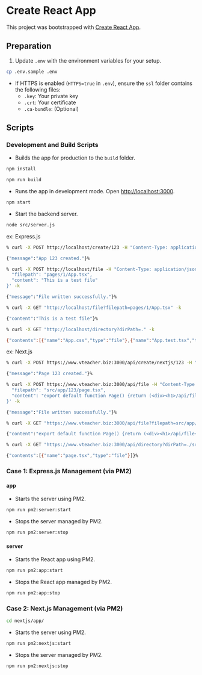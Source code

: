 # Create React App

This project was bootstrapped with [Create React App](https://github.com/facebook/create-react-app).

## Preparation

1. Update `.env` with the environment variables for your setup.

```bash
cp .env.sample .env
```   

- If HTTPS is enabled (`HTTPS=true` in `.env`), ensure the `ssl` folder contains the following files:
    - `.key`: Your private key
    - `.crt`: Your certificate
    - `.ca-bundle`: (Optional)

## Scripts

### Development and Build Scripts

- Builds the app for production to the `build` folder.

```bash
npm install
```

```bash
npm run build
```

- Runs the app in development mode. Open [http://localhost:3000](http://localhost:3000).

```bash
npm start
```

- Start the backend server.

```bash
node src/server.js
```

ex: Express.js 

```bash
% curl -X POST http://localhost/create/123 -H "Content-Type: application/json"

{"message":"App 123 created."}%
```

```bash
% curl -X POST http://localhost/file -H "Content-Type: application/json" -d '{
  "filepath": "pages/1/App.tsx", 
  "content": "This is a test file"
}' -k

{"message":"File written successfully."}%   
```

```bash
% curl -X GET "http://localhost/file?filepath=pages/1/App.tsx" -k

{"content":"This is a test file"}%                           
```

```bash
% curl -X GET "http://localhost/directory?dirPath=." -k   

{"contents":[{"name":"App.css","type":"file"},{"name":"App.test.tsx","type":"file"},{"name":"App.tsx","type":"file"},{"name":"DynamicApp.tsx","type":"file"},{"name":"index.css","type":"file"},{"name":"index.tsx","type":"file"},{"name":"logo.svg","type":"file"},{"name":"pages","type":"directory","contents":[{"name":".gitkeep","type":"file"},{"name":"1","type":"directory","contents":[{"name":"App.tsx","type":"file"}]},{"name":"2","type":"directory","contents":[{"name":"App.tsx","type":"file"}]},{"name":"4","type":"directory","contents":[{"name":"App.tsx","type":"file"}]},{"name":"5","type":"directory","contents":[{"name":"App.tsx","type":"file"}]},{"name":"6","type":"directory","contents":[{"name":"App.tsx","type":"file"}]}]},{"name":"react-app-env.d.ts","type":"file"},{"name":"reportWebVitals.ts","type":"file"},{"name":"server.js","type":"file"},{"name":"setupTests.ts","type":"file"}]}%  
```

ex: Next.js

```bash
% curl -X POST https://www.vteacher.biz:3000/api/create/nextjs/123 -H "Content-Type: application/json"

{"message":"Page 123 created."}%
```

```bash
% curl -X POST https://www.vteacher.biz:3000/api/file -H "Content-Type: application/json" -d '{
  "filepath": "src/app/123/page.tsx", 
  "content": "export default function Page() {return (<div><h1>/api/file</h1></div>);}"
}' -k

{"message":"File written successfully."}%
```

```bash
% curl -X GET "https://www.vteacher.biz:3000/api/file?filepath=src/app/123/page.tsx" -k

{"content":"export default function Page() {return (<div><h1>/api/file</h1></div>);}"}%
```

```bash
% curl -X GET "https://www.vteacher.biz:3000/api/directory?dirPath=./src/app/123/" -k   

{"contents":[{"name":"page.tsx","type":"file"}]}%
```

### Case 1: Express.js Management (via PM2)

#### app

- Starts the server using PM2.

```bash
npm run pm2:server:start
```

- Stops the server managed by PM2.

```bash
npm run pm2:server:stop
```

#### server

- Starts the React app using PM2.

```bash
npm run pm2:app:start
```

- Stops the React app managed by PM2.

```bash
npm run pm2:app:stop
```

### Case 2: Next.js Management (via PM2)

```bash
cd nextjs/app/
```

- Starts the server using PM2.

```bash
npm run pm2:nextjs:start
```

- Stops the server managed by PM2.

```bash
npm run pm2:nextjs:stop
```
